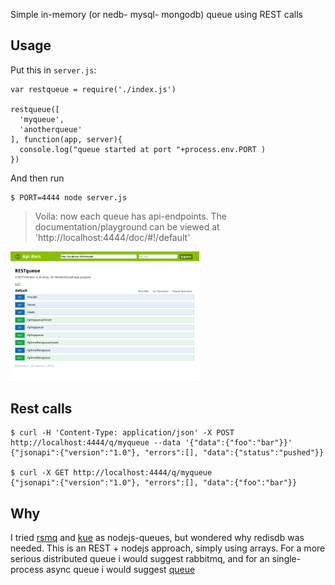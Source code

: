 Simple in-memory (or nedb- mysql- mongodb) queue using REST calls

## Usage 

Put this in `server.js`:

    var restqueue = require('./index.js')

    restqueue([
      'myqueue', 
      'anotherqueue'
    ], function(app, server){
      console.log("queue started at port "+process.env.PORT )
    })

And then run

    $ PORT=4444 node server.js

> Voila: now each queue has api-endpoints. The documentation/playground can be viewed at 'http://localhost:4444/doc/#!/default'

<img src="https://github.com/coderofsalvation/restqueue/raw/master/doc/restqueue.png" width="60%"/>

## Rest calls 

    $ curl -H 'Content-Type: application/json' -X POST http://localhost:4444/q/myqueue --data '{"data":{"foo":"bar"}}'
    {"jsonapi":{"version":"1.0"}, "errors":[], "data":{"status":"pushed"}}

    $ curl -X GET http://localhost:4444/q/myqueue
    {"jsonapi":{"version":"1.0"}, "errors":[], "data":{"foo":"bar"}}

## Why

I tried [rsmq](https://npmjs.org/package/rsmq) and [kue](https://npmjs.org/package/kue) as nodejs-queues, but wondered why redisdb was needed.
This is an REST + nodejs approach, simply using arrays.
For a more serious distributed queue i would suggest rabbitmq,  and for an single-process async queue i would suggest [queue](https://npmjs.org/package/queue) 
